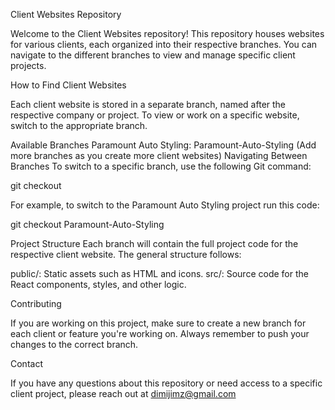 Client Websites Repository

Welcome to the Client Websites repository! This repository houses websites for various clients, each organized into their respective branches. You can navigate to the different branches to view and manage specific client projects.

How to Find Client Websites

Each client website is stored in a separate branch, named after the respective company or project. To view or work on a specific website, switch to the appropriate branch.

Available Branches
Paramount Auto Styling: Paramount-Auto-Styling
(Add more branches as you create more client websites)
Navigating Between Branches
To switch to a specific branch, use the following Git command:

git checkout <branch-name>

For example, to switch to the Paramount Auto Styling project run this code:

git checkout Paramount-Auto-Styling


Project Structure
Each branch will contain the full project code for the respective client website. The general structure follows:

public/: Static assets such as HTML and icons.
src/: Source code for the React components, styles, and other logic.

Contributing

If you are working on this project, make sure to create a new branch for each client or feature you're working on. Always remember to push your changes to the correct branch.

Contact

If you have any questions about this repository or need access to a specific client project, please reach out at dimijimz@gmail.com
